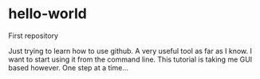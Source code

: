 # hello-world
First repository

Just trying to learn how to use github. A very useful tool as far as I know. I want to start using it from the command line. This tutorial is taking me GUI based however. One step at a time...
